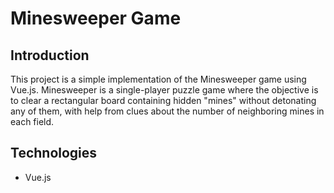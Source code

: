 # Minesweeper Game

## Introduction

This project is a simple implementation of the Minesweeper game using Vue.js. Minesweeper is a single-player puzzle game where the objective is to clear a rectangular board containing hidden "mines" without detonating any of them, with help from clues about the number of neighboring mines in each field.

## Technologies

- Vue.js
